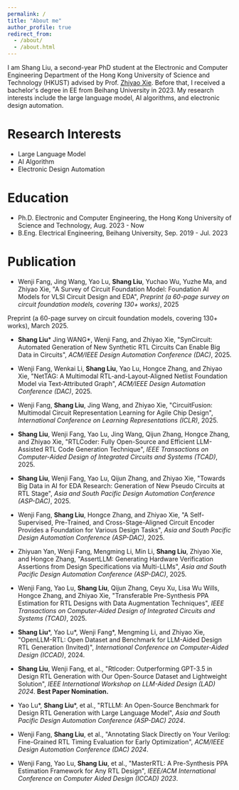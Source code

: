 ```yaml
---
permalink: /
title: "About me"
author_profile: true
redirect_from: 
  - /about/
  - /about.html
---
```


I am Shang Liu, a second-year PhD student at the Electronic and Computer Engineering Department of the Hong Kong University of Science and Technology (HKUST) advised by Prof. [Zhiyao Xie](https://zhiyaoxie.com/). Before that, I received a bachelor's degree in EE from Beihang University in 2023. My research interests include the large language model, AI algorithms, and electronic design automation. 

Research Interests
======
 * Large Language Model
 * AI Algorithm
 * Electronic Design Automation

Education
======
 * Ph.D. Electronic and Computer Engineering, the Hong Kong University of Science and Technology, Aug. 2023 - Now
 * B.Eng. Electrical Engineering, Beihang University, Sep. 2019 - Jul. 2023

Publication
======
* Wenji Fang, Jing Wang, Yao Lu, **Shang Liu**, Yuchao Wu, Yuzhe Ma, and Zhiyao Xie, "A Survey of Circuit Foundation Model: Foundation AI Models for VLSI Circuit Design and EDA", *Preprint (a 60-page survey on circuit foundation models, covering 130+ works)*, 2025

Preprint (a 60-page survey on circuit foundation models, covering 130+ works), March 2025.

* **Shang Liu**\* Jing WANG\*, Wenji Fang, and Zhiyao Xie, "SynCircuit: Automated Generation of New Synthetic RTL Circuits Can Enable Big Data in Circuits", *ACM/IEEE Design Automation Conference (DAC)*, 2025.

* Wenji Fang, Wenkai Li, **Shang Liu**, Yao Lu, Hongce Zhang, and Zhiyao Xie, "NetTAG: A Multimodal RTL-and-Layout-Aligned Netlist Foundation Model via Text-Attributed Graph", *ACM/IEEE Design Automation Conference (DAC)*, 2025.

* Wenji Fang, **Shang Liu**, Jing Wang, and Zhiyao Xie, "CircuitFusion: Multimodal Circuit Representation Learning for Agile Chip Design", *International Conference on Learning Representations (ICLR)*, 2025.

* **Shang Liu**, Wenji Fang, Yao Lu, Jing Wang, Qijun Zhang, Hongce Zhang, and Zhiyao Xie, "RTLCoder: Fully Open-Source and Efficient LLM-Assisted RTL Code Generation Technique", *IEEE Transactions on Computer-Aided Design of Integrated Circuits and Systems (TCAD)*, 2025.

* **Shang Liu**, Wenji Fang, Yao Lu, Qijun Zhang, and Zhiyao Xie, "Towards Big Data in AI for EDA Research: Generation of New Pseudo Circuits at RTL Stage", *Asia and South Pacific Design Automation Conference (ASP-DAC)*, 2025.

* Wenji Fang, **Shang Liu**, Hongce Zhang, and Zhiyao Xie, "A Self-Supervised, Pre-Trained, and Cross-Stage-Aligned Circuit Encoder Provides a Foundation for Various Design Tasks", *Asia and South Pacific Design Automation Conference (ASP-DAC)*, 2025.

* Zhiyuan Yan, Wenji Fang, Mengming Li, Min Li, **Shang Liu**, Zhiyao Xie, and Hongce Zhang, "AssertLLM: Generating Hardware Verification Assertions from Design Specifications via Multi-LLMs", *Asia and South Pacific Design Automation Conference (ASP-DAC)*, 2025.

* Wenji Fang, Yao Lu, **Shang Liu**, Qijun Zhang, Ceyu Xu, Lisa Wu Wills, Hongce Zhang, and Zhiyao Xie, "Transferable Pre-Synthesis PPA Estimation for RTL Designs with Data Augmentation Techniques", *IEEE Transactions on Computer-Aided Design of Integrated Circuits and Systems (TCAD)*, 2025.

* **Shang Liu**\*, Yao Lu\*, Wenji Fang\*, Mengming Li, and Zhiyao Xie, "OpenLLM-RTL: Open Dataset and Benchmark for LLM-Aided Design RTL Generation (Invited)", *International Conference on Computer-Aided Design (ICCAD)*, 2024.

* **Shang Liu**, Wenji Fang, et al., "Rtlcoder: Outperforming GPT-3.5 in Design RTL Generation with Our Open-Source Dataset and Lightweight Solution", *IEEE International Workshop on LLM-Aided Design (LAD) 2024*. **Best Paper Nomination.** 

* Yao Lu\*, **Shang Liu**\*, et al., "RTLLM: An Open-Source Benchmark for Design RTL Generation with Large Language Model", *Asia and South Pacific Design Automation Conference (ASP-DAC) 2024*.


* Wenji Fang, **Shang Liu**, et al., "Annotating Slack Directly on Your Verilog: Fine-Grained RTL Timing Evaluation for Early Optimization", *ACM/IEEE Design Automation Conference (DAC) 2024*.

* Wenji Fang, Yao Lu, **Shang Liu**, et al., "MasterRTL: A Pre-Synthesis PPA Estimation Framework for Any RTL Design", *IEEE/ACM International Conference on Computer Aided Design (ICCAD) 2023*.
